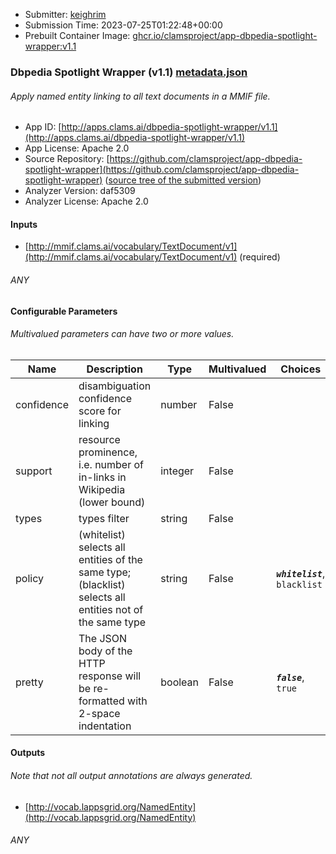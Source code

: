 
* Submitter: [keighrim](https://github.com/keighrim)
* Submission Time: 2023-07-25T01:22:48+00:00
* Prebuilt Container Image: [ghcr.io/clamsproject/app-dbpedia-spotlight-wrapper:v1.1](https://github.com/clamsproject/app-dbpedia-spotlight-wrapper/pkgs/container/app-dbpedia-spotlight-wrapper/v1.1)


### Dbpedia Spotlight Wrapper (v1.1) [metadata.json](metadata.json)
###### Apply named entity linking to all text documents in a MMIF file.

* App ID: [http://apps.clams.ai/dbpedia-spotlight-wrapper/v1.1](http://apps.clams.ai/dbpedia-spotlight-wrapper/v1.1)
* App License: Apache 2.0
* Source Repository: [https://github.com/clamsproject/app-dbpedia-spotlight-wrapper](https://github.com/clamsproject/app-dbpedia-spotlight-wrapper) ([source tree of the submitted version](https://github.com/clamsproject/app-dbpedia-spotlight-wrapper/tree/v1.1))
* Analyzer Version: daf5309
* Analyzer License: Apache 2.0


#### Inputs
* [http://mmif.clams.ai/vocabulary/TextDocument/v1](http://mmif.clams.ai/vocabulary/TextDocument/v1) (required)
###### ANY


#### Configurable Parameters
###### Multivalued parameters can have two or more values.

|Name|Description|Type|Multivalued|Choices|
|----|-----------|----|-----------|-------|
|confidence|disambiguation confidence score for linking|number|False||
|support|resource prominence, i.e. number of in-links in Wikipedia (lower bound)|integer|False||
|types|types filter|string|False||
|policy|(whitelist) selects all entities of the same type; (blacklist) selects all entities not of the same type|string|False|**_`whitelist`_**, `blacklist`|
|pretty|The JSON body of the HTTP response will be re-formatted with 2-space indentation|boolean|False|**_`false`_**, `true`|


#### Outputs
###### Note that not all output annotations are always generated.
* [http://vocab.lappsgrid.org/NamedEntity](http://vocab.lappsgrid.org/NamedEntity) 
###### ANY
